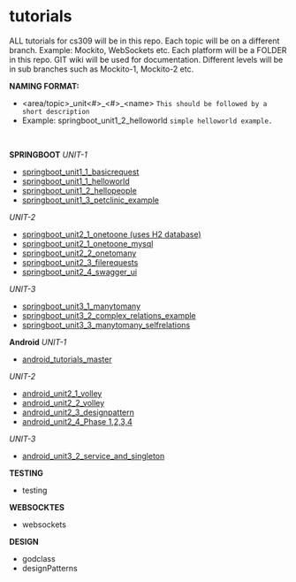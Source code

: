 # tutorials

ALL tutorials for cs309 will be in this repo.
Each topic will be on a different branch. Example: Mockito, WebSockets etc.
Each platform will be a FOLDER in this repo.
GIT wiki will be used for documentation.
Different levels will be in sub branches such as Mockito-1, Mockito-2 etc.


**NAMING FORMAT:** 
*  \<area/topic\>\_unit<#>\_\<\#\>\_\<name\>    `This should be followed by a short description`
*  Example: springboot_unit1_2_helloworld   `simple helloworld example.`

 <br/>
 

**SPRINGBOOT**
*UNIT-1*
*  [springboot_unit1_1_basicrequest](https://git.linux.iastate.edu/cs309/tutorials/tree/springboot_unit1_1_basicrequest)
*  [springboot_unit1_1_helloworld](https://git.linux.iastate.edu/cs309/tutorials/tree/springboot_unit1_1_helloworld)
*  [springboot_unit1_2_hellopeople](https://git.linux.iastate.edu/cs309/tutorials/tree/springboot_unit1_2_hellopeople)
*  [springboot_unit1_3_petclinic_example](https://git.linux.iastate.edu/cs309/tutorials/tree/springboot_unit1_3_petclinic_example)

*UNIT-2*
*  [springboot_unit2_1_onetoone  (uses H2 database)](https://git.linux.iastate.edu/cs309/tutorials/tree/springboot_unit2_1_onetoone)
*  [springboot_unit2_1_onetoone_mysql](https://git.linux.iastate.edu/cs309/tutorials/tree/springboot_unit2_1_onetoone_mysql) 
*  [springboot_unit2_2_onetomany](https://git.linux.iastate.edu/cs309/tutorials/tree/springboot_unit2_2_onetomany)
*  [springboot_unit2_3_filerequests](https://git.linux.iastate.edu/cs309/tutorials/tree/springboot_unit2_3_filerequests)
*  [springboot_unit2_4_swagger_ui](https://git.linux.iastate.edu/cs309/tutorials/tree/springboot_unit2_4_swagger_ui)

*UNIT-3*
*  [springboot_unit3_1_manytomany](https://git.linux.iastate.edu/cs309/tutorials/tree/springboot_unit3_1_manytomany)
*  [springboot_unit3_2_complex_relations_example](https://git.linux.iastate.edu/cs309/tutorials/tree/springboot_unit3_2_complex_relations_example)
*  [springboot_unit3_3_manytomany_selfrelations](https://git.linux.iastate.edu/cs309/tutorials/tree/springboot_unit3_3_manytomany_selfrelations)


**Android**
*UNIT-1*
* [android_tutorials_master](https://git.linux.iastate.edu/cs309/tutorials/tree/android_tutorials_master)

*UNIT-2*
* [android_unit2_1_volley](https://git.linux.iastate.edu/cs309/tutorials/tree/android_unit2_1_volley) 
* [android_unit2_2_volley](https://git.linux.iastate.edu/cs309/tutorials/tree/android_unit2_2_volley)
* [android_unit2_3_designpattern](https://git.linux.iastate.edu/cs309/tutorials/tree/android_unit2_3_designpattern)
* [android_unit2_4_Phase 1,2,3,4](https://git.linux.iastate.edu/cs309/tutorials/tree/android_unit2_4_phases)

*UNIT-3*
* [android_unit3_2_service_and_singleton](https://git.linux.iastate.edu/cs309/tutorials/tree/android_unit3_2_service_and_singleton)


**TESTING**
*  testing

**WEBSOCKTES**
*  websockets


**DESIGN**
*  godclass
*  designPatterns

